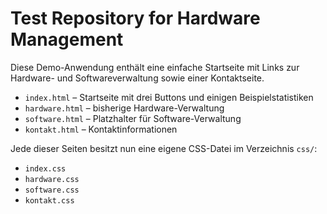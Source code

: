 # Test Repository for Hardware Management

Diese Demo-Anwendung enthält eine einfache Startseite mit Links zur Hardware-
und Softwareverwaltung sowie einer Kontaktseite.

* `index.html` – Startseite mit drei Buttons und einigen Beispielstatistiken
* `hardware.html` – bisherige Hardware-Verwaltung
* `software.html` – Platzhalter für Software-Verwaltung
* `kontakt.html` – Kontaktinformationen

Jede dieser Seiten besitzt nun eine eigene CSS-Datei im Verzeichnis `css/`:
* `index.css`
* `hardware.css`
* `software.css`
* `kontakt.css`
